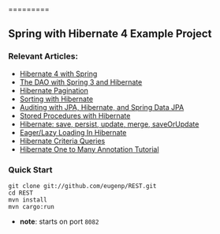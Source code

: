 =========

## Spring with Hibernate 4 Example Project

### Relevant Articles: 
- [Hibernate 4 with Spring](http://www.baeldung.com/hibernate-4-spring)
- [The DAO with Spring 3 and Hibernate](http://www.baeldung.com/2011/12/02/the-persistence-layer-with-spring-3-1-and-hibernate/)
- [Hibernate Pagination](http://www.baeldung.com/hibernate-pagination)
- [Sorting with Hibernate](http://www.baeldung.com/hibernate-sort)
- [Auditing with JPA, Hibernate, and Spring Data JPA](http://www.baeldung.com/database-auditing-jpa)
- [Stored Procedures with Hibernate](http://www.baeldung.com/stored-procedures-with-hibernate-tutorial)
- [Hibernate: save, persist, update, merge, saveOrUpdate](http://www.baeldung.com/hibernate-save-persist-update-merge-saveorupdate/)
- [Eager/Lazy Loading In Hibernate](http://www.baeldung.com/hibernate-lazy-eager-loading)
- [Hibernate Criteria Queries](http://www.baeldung.com/hibernate-criteria-queries)
- [Hibernate One to Many Annotation Tutorial](http://www.baeldung.com/hibernate-one-to-many)
### Quick Start

```
git clone git://github.com/eugenp/REST.git
cd REST
mvn install
mvn cargo:run
```
- **note**: starts on port `8082`

